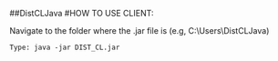 ##DistCLJava
#HOW TO USE CLIENT:

Navigate to the folder where the .jar file is (e.g, C:\Users\DistCLJava)

```
Type: java -jar DIST_CL.jar
```
